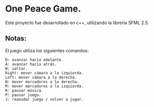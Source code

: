 # One Peace Game.

Este proyecto fue desarrollado en c++, utilizando la librería SFML 2.5.

## Notas:

El juego utiliza los siguientes comandos:

```
D: avanzar hacía adelante.
A: avanzar hacía atrás.
W: saltar.
Right: mover cámara a la izquierda.
Left: mover cámara a la derecha.
N: mover marcadores a la derecha.
M: mover marcadores a la izquierda.
R: pausar música.
P: pausar juego.
J: reanudar juego / volver a jugar.
```
